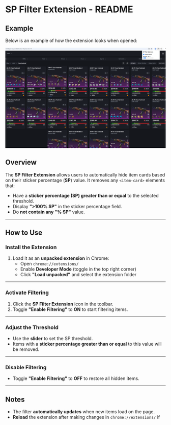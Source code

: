 # SP Filter Extension - README

## Example  
Below is an example of how the extension looks when opened:  

![Example](example.png)  

## Overview  
The **SP Filter Extension** allows users to automatically hide item cards based on their sticker percentage (**SP**) value. It removes any `<item-card>` elements that:

- Have a **sticker percentage (SP) greater than or equal** to the selected threshold.  
- Display **">100% SP"** in the sticker percentage field.  
- Do **not contain any "% SP"** value.  

---

## How to Use  

### Install the Extension  
1. Load it as an **unpacked extension** in Chrome:  
   - Open `chrome://extensions/`  
   - Enable **Developer Mode** (toggle in the top right corner)  
   - Click **"Load unpacked"** and select the extension folder  

---

### Activate Filtering  
1. Click the **SP Filter Extension** icon in the toolbar.  
2. Toggle **"Enable Filtering"** to **ON** to start filtering items.  

---

### Adjust the Threshold  
- Use the **slider** to set the SP threshold.  
- Items with a **sticker percentage greater than or equal** to this value will be removed.  

---

### Disable Filtering  
- Toggle **"Enable Filtering"** to **OFF** to restore all hidden items.  

---

## Notes  
- The filter **automatically updates** when new items load on the page.  
- **Reload** the extension after making changes in `chrome://extensions/` if 
